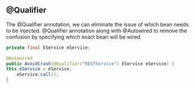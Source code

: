 ## @Qualifier

The @Qualifier annotation, we can eliminate the issue of which bean needs to be injected.
 @Qualifier annotation along with @Autowired to remove the confusion by specifying which exact bean will be wired
```java
private final EService eService;

@Autowired
public AvoidCrash(@Qualifier("RESTService") EService eService) {
this.eService = eService;
    eService.call();
}
```